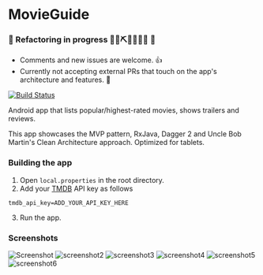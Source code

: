 # MovieGuide
### 🚧 Refactoring in progress 👷‍♀️⛏👷🔧️👷🔧 🚧

- Comments and new issues are welcome. 👍 
- Currently not accepting external PRs that touch on the app's architecture and features. 🛑 

[![Build Status](https://app.bitrise.io/app/e74daa103a89eb3f/status.svg?token=cNHddSJnkUmE_p7ZA9eruQ&branch=master)](https://app.bitrise.io/app/e74daa103a89eb3f)

Android app that lists popular/highest-rated movies, shows trailers and reviews.

This app showcases the MVP pattern, RxJava, Dagger 2 and Uncle Bob Martin's Clean Architecture approach.
Optimized for tablets.

### Building the app
1. Open `local.properties` in the root directory.
2. Add your [TMDB](https://themoviedb.org) API key as follows
```
tmdb_api_key=ADD_YOUR_API_KEY_HERE
```
3. Run the app.

### Screenshots
![Screenshot](http://i.imgur.com/72PypXCm.png) 
![screenshot2](http://imgur.com/I96Eka6m.png)
![screenshot3](http://imgur.com/4qHZcejm.png)
![screenshot4](http://imgur.com/m7J8HzUm.png)
![screenshot5](http://imgur.com/PwtjZHKm.png)
![screenshot6](http://imgur.com/kNHjCXSm.png)
